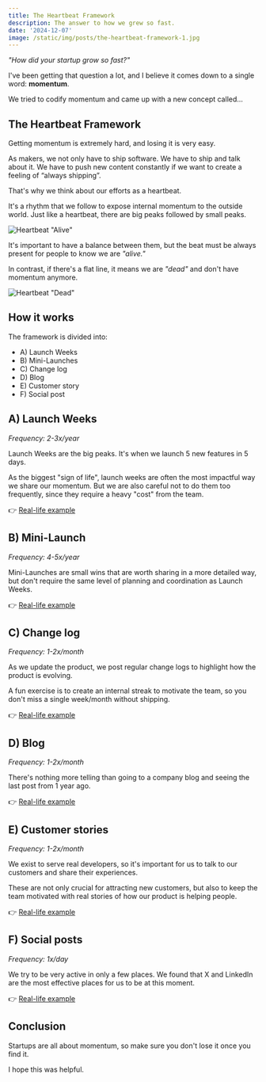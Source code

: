 ```yaml
---
title: The Heartbeat Framework
description: The answer to how we grew so fast.
date: '2024-12-07'
image: /static/img/posts/the-heartbeat-framework-1.jpg
---
```


_"How did your startup grow so fast?"_

I've been getting that question a lot, and I believe it comes down to a single word: **momentum**.

We tried to codify momentum and came up with a new concept called...

## The Heartbeat Framework

Getting momentum is extremely hard, and losing it is very easy.

As makers, we not only have to ship software. We have to ship and talk about it. We have to push new content constantly if we want to create a feeling of “always shipping”.

That's why we think about our efforts as a heartbeat.

It's a rhythm that we follow to expose internal momentum to the outside world. Just like a heartbeat, there are big peaks followed by small peaks.

![Heartbeat "Alive"](/static/img/posts/the-heartbeat-framework-2.jpg)

It's important to have a balance between them, but the beat must be always present for people to know we are _"alive."_

In contrast, if there's a flat line, it means we are _"dead"_ and don't have momentum anymore.

![Heartbeat "Dead"](/static/img/posts/the-heartbeat-framework-3.jpg)

## How it works

The framework is divided into:

* A) Launch Weeks
* B) Mini-Launches
* C) Change log
* D) Blog
* E) Customer story
* F) Social post

## A) Launch Weeks

_Frequency: 2-3x/year_

Launch Weeks are the big peaks. It's when we launch 5 new features in 5 days.

As the biggest "sign of life", launch weeks are often the most impactful way we share our momentum. But we are also careful not to do them too frequently, since they require a heavy "cost" from the team.

👉 [Real-life example](https://resend.com/blog/resend-forward-3-wrap-up)

## B) Mini-Launch

_Frequency: 4-5x/year_

Mini-Launches are small wins that are worth sharing in a more detailed way, but don't require the same level of planning and coordination as Launch Weeks.

👉 [Real-life example](https://resend.com/blog/improved-performance-for-tailwind-emails)

## C) Change log

_Frequency: 1-2x/month_

As we update the product, we post regular change logs to highlight how the product is evolving.

A fun exercise is to create an internal streak to motivate the team, so you don't miss a single week/month without shipping.

👉 [Real-life example](https://resend.com/changelog/python-sdk-2-0)

## D) Blog

_Frequency: 1-2x/month_

There's nothing more telling than going to a company blog and seeing the last post from 1 year ago.

👉 [Real-life example](https://resend.com/blog/reflections-on-my-first-resend-offsite)

## E) Customer stories

_Frequency: 1-2x/month_

We exist to serve real developers, so it's important for us to talk to our customers and share their experiences.

These are not only crucial for attracting new customers, but also to keep the team motivated with real stories of how our product is helping people.

👉 [Real-life example](https://resend.com/customers/dub)

## F) Social posts

_Frequency: 1x/day_

We try to be very active in only a few places. We found that X and LinkedIn are the most effective places for us to be at this moment.

👉 [Real-life example](https://x.com/zenorocha/status/1865410780360769830)

## Conclusion

Startups are all about momentum, so make sure you don't lose it once you find it.

I hope this was helpful.
